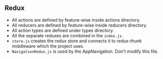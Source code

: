 ## Redux
* All actions are defined by feature-wise inside actions directory.
* All reducers are defined by feature-wise inside reducers directory.
* All action types are defined under types directory.
* All the separate reduxes are combined in the `index.js`.
* `store.js` creates the redux store and connects it to redux-thunk middleware which the project uses.
* `NavigationRedux.js` is used by the AppNavigation. Don't modify this file.